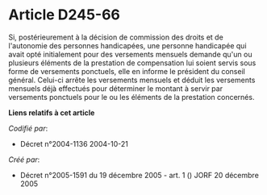 # Article D245-66

Si, postérieurement à la décision de commission des droits et de l'autonomie des personnes handicapées, une personne
handicapée qui avait opté initialement pour des versements mensuels demande qu'un ou plusieurs éléments de la prestation de
compensation lui soient servis sous forme de versements ponctuels, elle en informe le président du conseil général. Celui-ci
arrête les versements mensuels et déduit les versements mensuels déjà effectués pour déterminer le montant à servir par
versements ponctuels pour le ou les éléments de la prestation concernés.

**Liens relatifs à cet article**

_Codifié par_:

  - Décret n°2004-1136 2004-10-21

_Créé par_:

  - Décret n°2005-1591 du 19 décembre 2005 - art. 1 () JORF 20 décembre 2005
